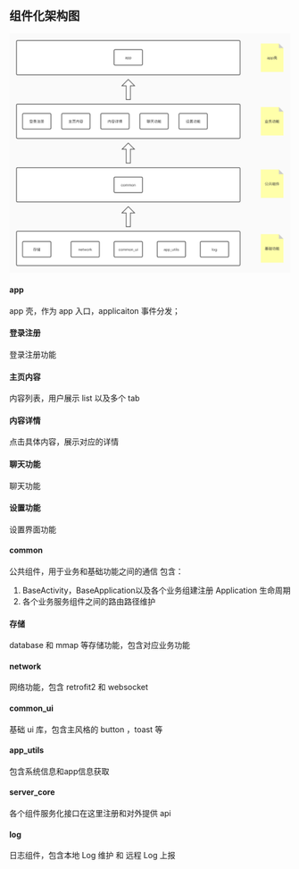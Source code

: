 ## 组件化架构图

![image](https://github.com/jb5982857/albert/blob/master/image/architecture.jpg?raw=true)

#### app
app 壳，作为 app 入口，applicaiton 事件分发；

#### 登录注册
登录注册功能

#### 主页内容
内容列表，用户展示 list 以及多个 tab

#### 内容详情
点击具体内容，展示对应的详情

#### 聊天功能
聊天功能

#### 设置功能
设置界面功能

#### common
公共组件，用于业务和基础功能之间的通信
包含：
1. BaseActivity，BaseApplication以及各个业务组建注册 Application 生命周期
2. 各个业务服务组件之间的路由路径维护


#### 存储
database 和 mmap 等存储功能，包含对应业务功能

#### network
网络功能，包含 retrofit2 和 websocket

#### common_ui
基础 ui 库，包含主风格的 button ，toast 等

#### app_utils
包含系统信息和app信息获取

#### server_core
各个组件服务化接口在这里注册和对外提供 api

#### log
日志组件，包含本地 Log 维护 和 远程 Log 上报
